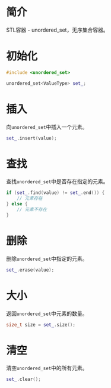 # 简介

STL容器 - unordered_set，无序集合容器。

# 初始化

```C++
#include <unordered_set>

unordered_set<ValueType> set_;
```

# 插入

向`unordered_set`中插入一个元素。

```C++
set_.insert(value);
```

# 查找

查找`unordered_set`中是否存在指定的元素。

```C++
if (set_.find(value) != set_.end()) {
    // 元素存在
} else {
    // 元素不存在
}
```

# 删除

删除`unordered_set`中指定的元素。

```C++
set_.erase(value);
```

# 大小

返回`unordered_set`中元素的数量。

```C++
size_t size = set_.size();
```

# 清空

清空`unordered_set`中的所有元素。

```C++
set_.clear();
```